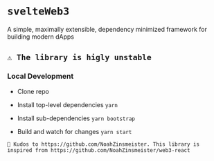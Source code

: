 # `svelteWeb3`
A simple, maximally extensible, dependency minimized framework for building modern dApps

## `⚠️ The library is higly unstable` 

### Local Development

- Clone repo

- Install top-level dependencies
`yarn`

- Install sub-dependencies
`yarn bootstrap`

- Build and watch for changes
`yarn start`

`🙏 Kudos to https://github.com/NoahZinsmeister. This library is inspired from https://github.com/NoahZinsmeister/web3-react`